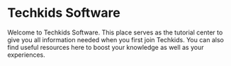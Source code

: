 # Techkids Software

Welcome to Techkids Software. This place serves as the tutorial center to give you all information needed when you first join Techkids. You can also find useful resources here to boost your knowledge as well as your experiences.

